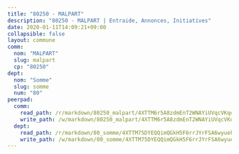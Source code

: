 ```yaml
---
title: "80250 - MALPART"
description: "80250 - MALPART | Entraide, Annonces, Initiatives"
date: 2020-01-11T14:09:21+09:00
collapsible: false
layout: commune
comm:
  nom: "MALPART"
  slug: malpart
  cp: "80250"
dept:
  nom: "Somme"
  slug: somme
  num: "80"
peerpad:
  comm:
    read_path: /r/markdown/80250_malpart/4XTTM6r5A8zdmEnT2WNAYiUVqcVKqeMnb7seMMtQLziHQzwgK
    write_path: /w/markdown/80250_malpart/4XTTM6r5A8zdmEnT2WNAYiUVqcVKqeMnb7seMMtQLziHQzwgK-K3TgUg38SqTzqU9sGHGz3MjaZr77nSL9xPfiKPXDdZ5Pr9yARwktyASNCAEx2XDwQMp3coXqu97iZfyDMFEWR2iFKCyNeGyF63vwRwJNQmB9JKegRpmzJn5qLwU6CiGjBU3uKqSX
  dept:
    read_path: /r/markdown/80_somme/4XTTM75DYEQQimQGkH5F6rrJYrFSA6wyuekdgioEx7v45YjSw
    write_path: /w/markdown/80_somme/4XTTM75DYEQQimQGkH5F6rrJYrFSA6wyuekdgioEx7v45YjSw-K3TgTuB1DbUNHuFo9Fhh6JTUriPx8E5izGkmw9RSNTjUtMFPoZhqqp87szE8th3EytWSHGdhUuQUPjam8aJZh1SdH8pL3ibgUbMdNhU17kjAmSa49LMB2GjXvVwDVurE8mgce3XM
---
```


